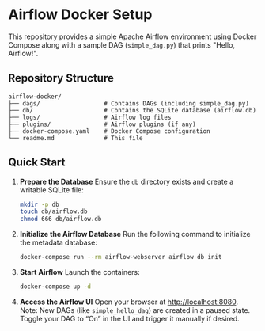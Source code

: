 # Airflow Docker Setup

This repository provides a simple Apache Airflow environment using Docker Compose along with a sample DAG (`simple_dag.py`) that prints "Hello, Airflow!".

## Repository Structure

```
airflow-docker/
├── dags/                  # Contains DAGs (including simple_dag.py)
├── db/                    # Contains the SQLite database (airflow.db)
├── logs/                  # Airflow log files
├── plugins/               # Airflow plugins (if any)
├── docker-compose.yaml    # Docker Compose configuration
└── readme.md              # This file
```

## Quick Start

1. **Prepare the Database**
   Ensure the `db` directory exists and create a writable SQLite file:
   ```bash
   mkdir -p db
   touch db/airflow.db
   chmod 666 db/airflow.db
   ```

2. **Initialize the Airflow Database**
   Run the following command to initialize the metadata database:
   ```bash
   docker-compose run --rm airflow-webserver airflow db init
   ```

3. **Start Airflow**
   Launch the containers:
   ```bash
   docker-compose up -d
   ```

4. **Access the Airflow UI**
   Open your browser at [http://localhost:8080](http://localhost:8080).  
   Note: New DAGs (like `simple_hello_dag`) are created in a paused state. Toggle your DAG to “On” in the UI and trigger it manually if desired.
